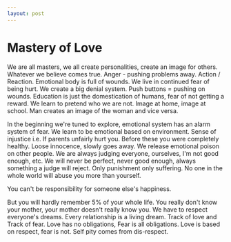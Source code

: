 ```yaml
---
layout: post
---
```

# Mastery of Love

We are all masters, we all create personalities, create an image for others.  Whatever we believe comes true.  Anger - pushing problems away.  Action / Reaction.  Emotional body is full of wounds.  We live in continued fear of being hurt.  We create a big denial system.  Push buttons = pushing on wounds.  Education is just the domestication of humans, fear of not getting a reward.  We learn to pretend who we are not.  Image at home, image at school.  Man creates an image of the woman and vice versa.  

In the beginning we're tuned to explore, emotional system has an alarm system of fear.   We learn to be emotional based on environment. Sense of injustice i.e. If parents unfairly hurt you.  Before these you were completely healthy.  Loose innocence, slowly goes away.  We release emotional poison on other people.  We are always judging everyone, ourselves, I'm not good enough, etc.  We will never be perfect, never good enough, always something a judge will reject.  Only punishment only suffering.  No one in the whole world will abuse you more than yourself.  

You can't be responsibility for someone else's happiness.

But you will hardly remember 5% of your whole life.  You really don't know your mother, your mother doesn't really know you.  We have to respect everyone's dreams.  Every relationship is a living dream.  Track of love and Track of fear.  Love has no obligations, Fear is all obligations.  Love  is based on respect, fear is not.  Self pity comes from dis-respect.  
